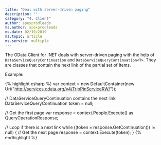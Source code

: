 ```yaml
---
title: "Deal with server-driven paging"
description: ""
category: "4. Client"
author: apexprodleads
ms.author: apexprodleads
ms.date: 02/19/2019
ms.topic: article
ms.service: multiple
---
```


The OData Client for .NET deals with server-driven paging with the help of `DataServiceQueryContinuation` and `DataServiceQueryContinuation<T>`. They are classes that contain the next link of the partial set of items.

Example:

{% highlight csharp %}
var context = new DefaultContainer(new Uri("http://services.odata.org/v4/TripPinServiceRW/"));

// DataServiceQueryContinuation<T> contains the next link
DataServiceQueryContinuation<Person> token = null;

// Get the first page
var response = context.People.Execute() as QueryOperationResponse<Person>;

// Loop if there is a next link
while ((token = response.GetContinuation()) != null)
{
    // Get the next page
    response = context.Execute<Person>(token);
}
{% endhighlight %}
